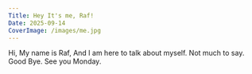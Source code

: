 ```yaml
---
Title: Hey It's me, Raf!
Date: 2025-09-14
CoverImage: /images/me.jpg
---
```

Hi, My name is Raf, And I am here to talk about myself. Not much to say. Good Bye. See you Monday.
